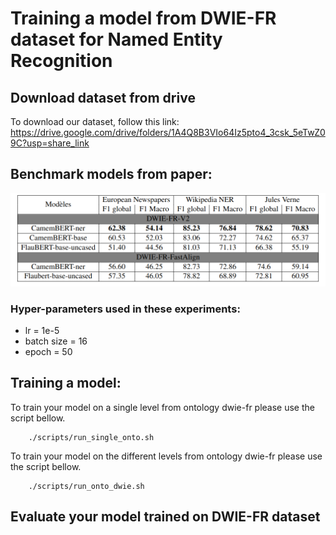 # Training a model from DWIE-FR dataset for Named Entity Recognition

## Download dataset from drive
To download our dataset, follow this link: <a>https://drive.google.com/drive/folders/1A4Q8B3VIo64Iz5pto4_3csk_5eTwZ09C?usp=share_link</a>


## Benchmark models from paper:
![alt text](../images/benchmark.png "Benchmark")


### Hyper-parameters used in these experiments:
* lr = 1e-5
* batch size = 16
* epoch = 50

## Training a model:

To train your model on a single level from ontology dwie-fr please use the script bellow.

```(bash)
    ./scripts/run_single_onto.sh
```

To train your model on the different levels from ontology dwie-fr please use the script bellow.

```(bash)
    ./scripts/run_onto_dwie.sh
```

## Evaluate your model trained on DWIE-FR dataset

